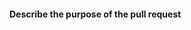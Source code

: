 <!--- Please, before sending a pull request read the Git Workflow Policy on Contributing section of the project. Link here: https://github.com/v1s1t0r1sh3r3/airgeddon/blob/master/CONTRIBUTING.md#git-workflow-policy -->
<!--- If you have doubts about how to proceed, consider to contact us on Discord or IRC before doing the PR. More info and Discord invitation link here: https://github.com/v1s1t0r1sh3r3/airgeddon/wiki/Contact -->
<!-- Pull requests to the master branch are not allowed. They should usually target the dev branch instead -->
<!--- Write in English only -->
<!--- If your pull request is about a plugin, don't do it! airgeddon is not storing plugins. Read this about what to do: https://github.com/v1s1t0r1sh3r3/airgeddon/wiki/Plugins%20Hall%20of%20Fame -->
<!--- If the pull request is not matching the policy, it will be closed -->

#### Describe the purpose of the pull request

<!--- Insert answer here -->
